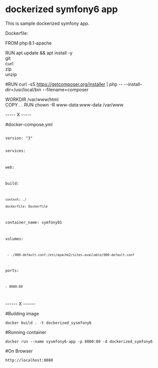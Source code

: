 # dockerized symfony6 app

This is sample dockerized symfony app.


Dockerfile: 


 FROM php:8.1-apache

  RUN apt update && apt install -y \
      git \
      curl \
      zip \
      unzip

 #RUN curl -sS https://getcomposer.org/installer | php -- --install-dir=/usr/local/bin --filename=composer 
   

  WORKDIR /var/www/html  
  COPY . .
  RUN chown -R www-data:www-data /var/www



----- X -----

#docker-compose.yml

<code>
version: "3"

services: 

  web:
  
   build: 
   
    context: ./
    
    dockerfile: Dockerfile
    
    
   container_name: symfony01
   
   
   volumes: 
   
     - ./000-default.conf:/etc/apache2/sites-available/000-default.conf
     
   ports:
   
    - 8080:80
</code>


------ X ------



#Building image

	docker build . -t dockerized_sysmfony6

#Running container

	docker run --name sysmfony6-app -p 8080:80 -d dockerized_symfony6

#On Browser

	http://localhost:8080
